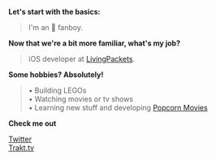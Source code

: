 <!--
**Pomanks/Pomanks** is a ✨ _special_ ✨ repository because its `README.md` (this file) appears on your GitHub profile.
-->

**Let's start with the basics:**

> I'm an  fanboy.


**Now that we're a bit more familiar, what's my job?**

> iOS developer at [LivingPackets](https://livingpackets.com).


**Some hobbies? Absolutely!**

> • Building LEGOs  
> • Watching movies or tv shows  
> • Learning new stuff and developing [Popcorn Movies](https://popcornmovies.app)


**Check me out**

[Twitter](https://twitter.com/@Pomanks)  
[Trakt.tv](https://trakt.tv/users/pomanks)  
